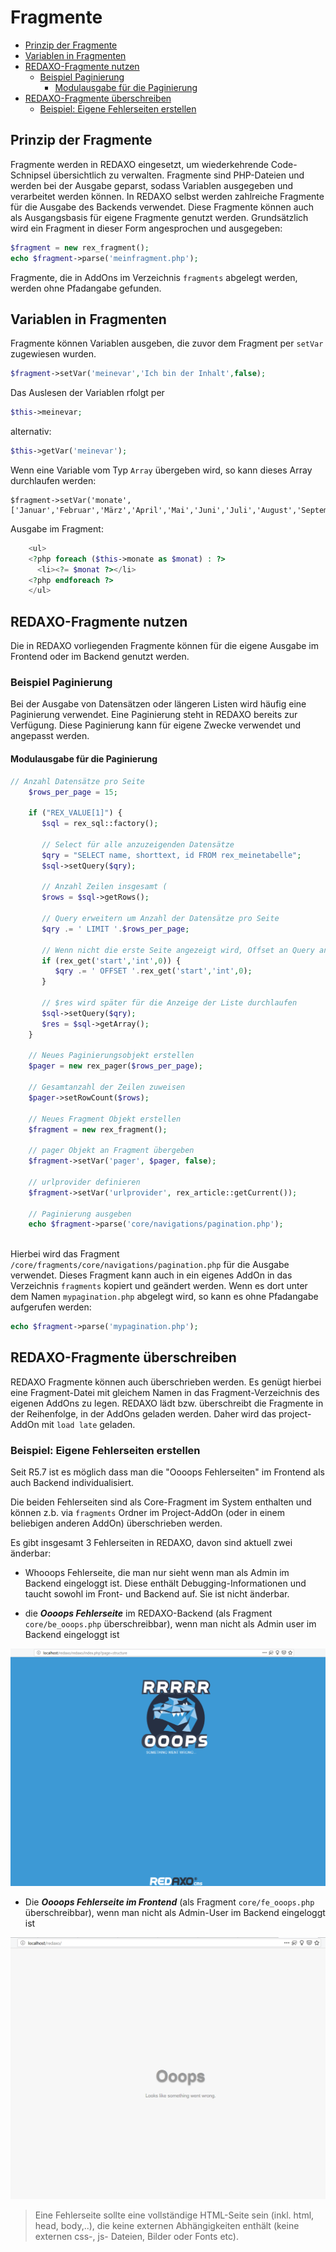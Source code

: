 # Fragmente
- [Prinzip der Fragmente](#prinzip)
- [Variablen in Fragmenten](#variablen)
- [REDAXO-Fragmente nutzen](#fragmente-nutzen)
    - [Beispiel Paginierung](#paginierung)
        - [Modulausgabe für die Paginierung](#ausgabe-paginierung)
- [REDAXO-Fragmente überschreiben](#fragmente-ueberschreiben)
   - [Beispiel: Eigene Fehlerseiten erstellen](#fehlerseiten)

<a name="prinzip"></a>
## Prinzip der Fragmente

Fragmente werden in REDAXO eingesetzt, um wiederkehrende Code-Schnipsel übersichtlich zu verwalten. Fragmente sind PHP-Dateien und werden bei der Ausgabe geparst, sodass Variablen ausgegeben und verarbeitet werden können. In REDAXO selbst werden zahlreiche Fragmente für die Ausgabe des Backends verwendet. Diese Fragmente können auch als Ausgangsbasis für eigene Fragmente genutzt werden. Grundsätzlich wird ein Fragment in dieser Form angesprochen und ausgegeben:

```php
$fragment = new rex_fragment();
echo $fragment->parse('meinfragment.php');
```
    
Fragmente, die in AddOns im Verzeichnis `fragments` abgelegt werden, werden ohne Pfadangabe gefunden.

<a name="variablen"></a>
## Variablen in Fragmenten

Fragmente können Variablen ausgeben, die zuvor dem Fragment per `setVar` zugewiesen wurden. 

```php
$fragment->setVar('meinevar','Ich bin der Inhalt',false);
```
    
Das Auslesen der Variablen rfolgt per

```php
$this->meinevar;
```
    
alternativ: 

```php
$this->getVar('meinevar');
```   

Wenn eine Variable vom Typ `Array` übergeben wird, so kann dieses Array durchlaufen werden:

    $fragment->setVar('monate',['Januar','Februar','März','April','Mai','Juni','Juli','August','September','...']);
    
Ausgabe im Fragment:

```php
    <ul>
    <?php foreach ($this->monate as $monat) : ?>
      <li><?= $monat ?></li>
    <?php endforeach ?>
    </ul>
```    

<a name="fragmente-nutzen"></a> 
## REDAXO-Fragmente nutzen

Die in REDAXO vorliegenden Fragmente können für die eigene Ausgabe im Frontend oder im Backend genutzt werden.

<a name="paginierung"></a>
### Beispiel Paginierung

Bei der Ausgabe von Datensätzen oder längeren Listen wird häufig eine Paginierung verwendet. Eine Paginierung steht in REDAXO bereits zur Verfügung. Diese Paginierung kann für eigene Zwecke verwendet und angepasst werden.

<a name="ausgabe-paginierung"></a>
#### Modulausgabe für die Paginierung
    
```php 
// Anzahl Datensätze pro Seite
    $rows_per_page = 15;
    
    if ("REX_VALUE[1]") {
       $sql = rex_sql::factory();
       
       // Select für alle anzuzeigenden Datensätze
       $qry = "SELECT name, shorttext, id FROM rex_meinetabelle";
       $sql->setQuery($qry);
       
       // Anzahl Zeilen insgesamt (
       $rows = $sql->getRows();
       
       // Query erweitern um Anzahl der Datensätze pro Seite
       $qry .= ' LIMIT '.$rows_per_page;
       
       // Wenn nicht die erste Seite angezeigt wird, Offset an Query anhängen
       if (rex_get('start','int',0)) {
          $qry .= ' OFFSET '.rex_get('start','int',0);
       }
       
       // $res wird später für die Anzeige der Liste durchlaufen
       $sql->setQuery($qry);
       $res = $sql->getArray();   
    } 
    
    // Neues Paginierungsobjekt erstellen
    $pager = new rex_pager($rows_per_page);
    
    // Gesamtanzahl der Zeilen zuweisen
    $pager->setRowCount($rows);

    // Neues Fragment Objekt erstellen
    $fragment = new rex_fragment();
    
    // pager Objekt an Fragment übergeben
    $fragment->setVar('pager', $pager, false);
    
    // urlprovider definieren
    $fragment->setVar('urlprovider', rex_article::getCurrent());

    // Paginierung ausgeben
    echo $fragment->parse('core/navigations/pagination.php');
    
```    
    
Hierbei wird das Fragment `/core/fragments/core/navigations/pagination.php` für die Ausgabe verwendet. Dieses Fragment kann auch in ein eigenes AddOn in das Verzeichnis `fragments` kopiert und geändert werden. Wenn es dort unter dem Namen `mypagination.php` abgelegt wird, so kann es ohne Pfadangabe aufgerufen werden:

```php
echo $fragment->parse('mypagination.php');
```

<a name="fragmente-ueberschreiben"></a> 
## REDAXO-Fragmente überschreiben

REDAXO Fragmente können auch überschrieben werden. Es genügt hierbei eine Fragment-Datei mit gleichem Namen in das Fragment-Verzeichnis des eigenen AddOns zu legen. REDAXO lädt bzw. überschreibt die Fragmente in der Reihenfolge, in der AddOns geladen werden. Daher wird das project-AddOn mit `load late` geladen.

<a name="fehlerseiten"></a> 
### Beispiel: Eigene Fehlerseiten erstellen
Seit R5.7 ist es möglich dass man die "Oooops Fehlerseiten" im Frontend als auch Backend individualisiert.

Die beiden Fehlerseiten sind als Core-Fragment im System enthalten und können z.b. via `fragments` Ordner im Project-AddOn (oder in einem beliebigen anderen AddOn) überschrieben werden.

Es gibt insgesamt 3 Fehlerseiten in REDAXO, davon sind aktuell zwei änderbar:

- Whooops Fehlerseite, die man nur sieht wenn man als Admin im Backend eingeloggt ist. Diese enthält Debugging-Informationen und taucht sowohl im Front- und Backend auf. Sie ist nicht änderbar.

- die ***Oooops Fehlerseite*** im REDAXO-Backend (als Fragment `core/be_ooops.php` überschreibbar), wenn man nicht als Admin user im Backend eingeloggt ist

![Ooops](/assets/v5.7.0-fragmente_ooops.png)

- Die ***Oooops Fehlerseite im Frontend*** (als Fragment `core/fe_ooops.php` überschreibbar), wenn man nicht als Admin-User im Backend eingeloggt ist

![Ooops Frontend ](/assets/v5.7.0-fragmente_ooops_fe.png)

> Eine Fehlerseite sollte eine vollständige HTML-Seite sein (inkl. html, head, body,..), die keine externen Abhängigkeiten enthält (keine externen css-, js- Dateien, Bilder oder Fonts etc).
